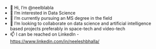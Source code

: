 - 👋 Hi, I’m @neelblabla
- 👀 I’m interested in Data Science
- 🌱 I’m currently pursuing an MS degree in the field
- 💞️ I’m looking to collaborate on data science and artificial intelligence based projects preferably in space-tech and video-tech
- 📫 I can be reached on LinkedIn - https://www.linkedin.com/in/neeleshbhalla/

<!---
neelblabla/neelblabla is a ✨ special ✨ repository because its `README.md` (this file) appears on your GitHub profile.
You can click the Preview link to take a look at your changes.
--->

